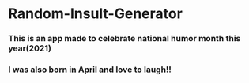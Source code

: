 # Random-Insult-Generator
### This is an app made to celebrate national humor month this year(2021)
### I was also born in April and love to laugh!! 

